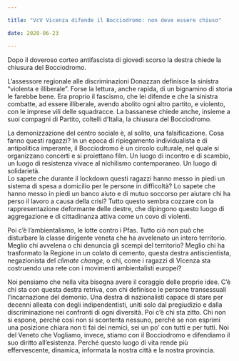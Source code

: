 ```yaml
---  

title: "VcV Vicenza difende il Bocciodromo: non deve essere chiuso"

date: 2020-06-23

---
```



  

Dopo il doveroso corteo antifascista di giovedì scorso la destra chiede la chiusura del Bocciodromo.

L’assessore regionale alle discriminazioni Donazzan definisce la sinistra “violenta e illiberale”. Forse la lettura, anche rapida, di un bignamino di storia le farebbe bene. Era proprio il fascismo, che lei difende e che la sinistra combatte, ad essere illiberale, avendo abolito ogni altro partito, e violento, con le imprese vili delle squadracce. La bassanese chiede anche, insieme a suoi compagni di Partito, coltelli d’Italia, la chiusura del Bocciodromo.

La demonizzazione del centro sociale è, al solito, una falsificazione. Cosa fanno questi ragazzi? In un epoca di ripiegamento individualista e di antipolitica imperante, il Bocciodromo è un circolo culturale, nel quale si organizzano concerti e si proiettano film. Un luogo di incontro e di scambio, un luogo di resistenza vivace al nichilismo contemporaneo. Un luogo di solidarietà.  
Lo sapete che durante il lockdown questi ragazzi hanno messo in piedi un sistema di spesa a domicilio per le persone in difficoltà? Lo sapete che hanno messo in piedi un banco aiuto e di mutuo soccorso per aiutare chi ha perso il lavoro a causa della crisi? Tutto questo sembra cozzare con la rappresentazione deformante delle destre, che dipingono questo luogo di aggregazione e di cittadinanza attiva come un covo di violenti.

Poi c’è l’ambientalismo, le lotte contro i Pfas. Tutto ciò non può che disturbare la classe dirigente veneta che ha avvelenato un intero territorio. Meglio chi avvelena o chi denuncia gli scempi del territorio? Meglio chi ha trasformato la Regione in un colato di cemento, questa destra antiscientista, negazionista del  _climate change_, o chi, come i ragazzi di Vicenza sta costruendo una rete con i movimenti ambientalisti europei?

Noi pensiamo che nella vita bisogna avere il coraggio delle proprie idee. C’è chi sta con questa destra retriva, con chi definisce le persone transessuali l’incarnazione del demonio. Una destra di nazionalisti capace di stare per decenni alleata con degli indipendentisti, uniti solo dal pregiudizio e dalla discriminazione nei confronti di ogni diversità. Poi c’è chi sta zitto. Chi non si espone, perché così non si scontenta nessuno, perché se non esprimi una posizione chiara non ti fai dei nemici, sei un po’ con tutti e per tutti. Noi del Veneto che Vogliamo, invece, stiamo con il Bocciodromo e difendiamo il suo diritto all’esistenza. Perché questo luogo di vita rende più effervescente, dinamica, informata la nostra città e la nostra provincia.


